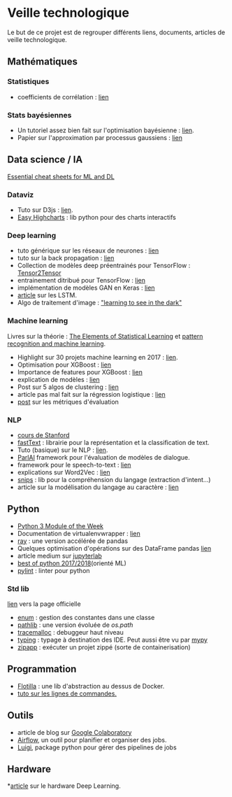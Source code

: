 # Veille technologique
Le but de ce projet est de regrouper différents liens, documents, articles de veille technologique.

## Mathématiques 

### Statistiques
* coefficients de corrélation : [lien](https://medium.freecodecamp.org/how-machines-make-predictions-finding-correlations-in-complex-data-dfd9f0d87889)

### Stats bayésiennes
* Un tutoriel assez bien fait sur l'optimisation bayésienne : [lien](http://haikufactory.com/files/bayopt.pdf).
* Papier sur l'approximation par processus gaussiens : [lien](http://mlg.eng.cam.ac.uk/zoubin/papers/aistats07localGP.pdf)

## Data science / IA
[Essential cheat sheets for ML and DL](https://startupsventurecapital.com/essential-cheat-sheets-for-machine-learning-and-deep-learning-researchers-efb6a8ebd2e5)
### Dataviz
* Tuto sur D3js : [lien](http://alignedleft.com/tutorials/d3).
* [Easy Highcharts](http://nbviewer.jupyter.org/github/oscar6echo/ezhc/blob/master/demo_ezhc.ipynb) : lib python pour des charts interactifs

### Deep learning
* tuto générique sur les réseaux de neurones : [lien](http://neuralnetworksanddeeplearning.com/chap1.html)
* tuto sur la back propagation : [lien](http://www.cl.cam.ac.uk/archive/mjcg/plans/Backpropagation.html)
* Collection de modèles deep préentrainés pour TensorFlow : [Tensor2Tensor](https://github.com/tensorflow/tensor2tensor?utm_source=mybridge&utm_medium=blog&utm_campaign=read_more)
* entrainement ditribué pour TensorFlow : [lien](https://github.com/uber/horovod?utm_source=mybridge&utm_medium=blog&utm_campaign=read_more)
* implémentation de modèles GAN en Keras : [lien](https://github.com/eriklindernoren/Keras-GAN)
* [article](http://colah.github.io/posts/2015-08-Understanding-LSTMs/) sur les LSTM.
* Algo de traitement d'image : ["learning to see in the dark"](https://github.com/cchen156/Learning-to-See-in-the-Dark)

### Machine learning
Livres sur la théorie : [The Elements of Statistical Learning](https://web.stanford.edu/~hastie/ElemStatLearn/printings/ESLII_print12.pdf) et [pattern recognition and machine learning](http://users.isr.ist.utl.pt/~wurmd/Livros/school/Bishop%20-%20Pattern%20Recognition%20And%20Machine%20Learning%20-%20Springer%20%202006.pdf).
* Highlight sur 30 projets machine learning en 2017 : [lien](https://medium.mybridge.co/30-amazing-machine-learning-projects-for-the-past-year-v-2018-b853b8621ac7).
* Optimisation pour XGBoost : [lien](http://www.cl.cam.ac.uk/archive/mjcg/plans/Backpropagation.html)
* Importance de features pour XGBoost : [lien](https://github.com/Far0n/xgbfi)
* explication de modèles : [lien](https://github.com/slundberg/shap#xgboost-lightgbm-example)
* Post sur 5 algos de clustering : [lien](https://towardsdatascience.com/the-5-clustering-algorithms-data-scientists-need-to-know-a36d136ef68)
* article pas mal fait sur la régression logistique : [lien](https://towardsdatascience.com/logistic-regression-detailed-overview-46c4da4303bc)
* [post](https://towardsdatascience.com/accuracy-precision-recall-or-f1-331fb37c5cb9) sur les métriques d'évaluation

### NLP
* [cours de Stanford](https://github.com/khanhnamle1994/natural-language-processing)
* [fastText](https://github.com/facebookresearch/fastText?utm_source=mybridge&utm_medium=blog&utm_campaign=read_more) : librairie pour la représentation et la classification de text.
* Tuto (basique) sur le NLP : [lien](https://blog.insightdatascience.com/how-to-solve-90-of-nlp-problems-a-step-by-step-guide-fda605278e4e).
* [ParlAI](https://github.com/facebookresearch/ParlAI?utm_source=mybridge&utm_medium=blog&utm_campaign=read_more) framework pour l'évaluation de modèles de dialogue.
* framework pour le speech-to-text : [lien](https://github.com/buriburisuri/speech-to-text-wavenet?utm_source=mybridge&utm_medium=blog&utm_campaign=read_more)
* explications sur Word2Vec : [lien](http://mccormickml.com/2016/04/19/word2vec-tutorial-the-skip-gram-model/)
* [snips](https://github.com/snipsco/snips-nlu) : lib pour la compréhension du langage (extraction d'intent...)
* article sur la modélisation du langage au caractère : [lien](https://towardsdatascience.com/character-level-language-model-1439f5dd87fe)

## Python
* [Python 3 Module of the Week](https://pymotw.com/3/)
* Documentation de virtualenvwrapper : [lien](https://virtualenvwrapper.readthedocs.io/en/latest/)
* [ray](https://rise.cs.berkeley.edu/blog/pandas-on-ray/) : une version accélérée de pandas
* Quelques optimisation d'opérations sur des DataFrame pandas [lien](https://github.com/mm-mansour/Fast-Pandas)
* article medium sur [jupyterlab](https://blog.jupyter.org/jupyterlab-is-ready-for-users-5a6f039b8906)
* [best of python 2017/2018](https://medium.freecodecamp.org/python-collection-of-my-favorite-articles-8469b8455939)(orienté ML)
* [pylint](https://github.com/PyCQA/pylint/) : linter pour python

### Std lib
[lien](https://docs.python.org/3/library/index.html) vers la page officielle
* [enum](https://docs.python.org/3/library/enum.html) : gestion des constantes dans une classe
* [pathlib](https://docs.python.org/3/library/pathlib.html) : une version évoluée de *os.path*
* [tracemalloc](https://docs.python.org/3/library/tracemalloc.html) : debuggeur haut niveau
* [typing](https://docs.python.org/3/library/typing.html) : typage à destination des IDE. Peut aussi être vu par [mypy](http://mypy.readthedocs.io/en/latest/basics.html#running-mypy)
* [zipapp](https://docs.python.org/3/library/zipapp.html) : exécuter un projet zippé (sorte de containerisation)

## Programmation
* [Flotilla](https://multithreaded.stitchfix.com/blog/2018/02/22/flotilla/) : une lib d'abstraction au dessus de Docker. 
* [tuto sur les lignes de commandes.](https://medium.com/@kadek/command-line-tricks-for-data-scientists-c98e0abe5da)

## Outils
* article de blog sur [Google Colaboratory](https://medium.com/deep-learning-turkey/google-colab-free-gpu-tutorial-e113627b9f5d)
* [Airflow](https://airflow.apache.org/), un outil pour planifier et organiser des jobs.
* [Luigi](https://pypi.python.org/pypi/luigi), package python pour gérer des pipelines de jobs

## Hardware
*[article](https://blog.slavv.com/the-1700-great-deep-learning-box-assembly-setup-and-benchmarks-148c5ebe6415) sur le hardware Deep Learning.
